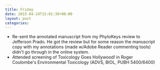 ```yaml
---
title: Friday
date: 2015-04-24T15:01:39+00:00
layout: post
categories:
---
```

  * Re-sent the annotated manuscript from my PhytoKeys review to Jefferson Prado. He got the review but for some reason the manuscript copy with my annotations (made w/Adobe Reader commenting tools) didn't go through in the online system.
  * Attended screening of Toxicology Goes Hollywood! in Roger Coulombe's Environmental Toxicology (ADVS, BIOL, PUBH 5400/6400)

